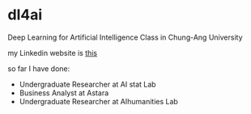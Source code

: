 # dl4ai
Deep Learning for Artificial Intelligence Class in Chung-Ang University

my Linkedin website is [this](https://www.linkedin.com/in/seugnmin-chu-000685216/)

so far I have done:
- Undergraduate Researcher at AI stat Lab
- Business Analyst at Astara
- Undergraduate Researcher at AIhumanities Lab
